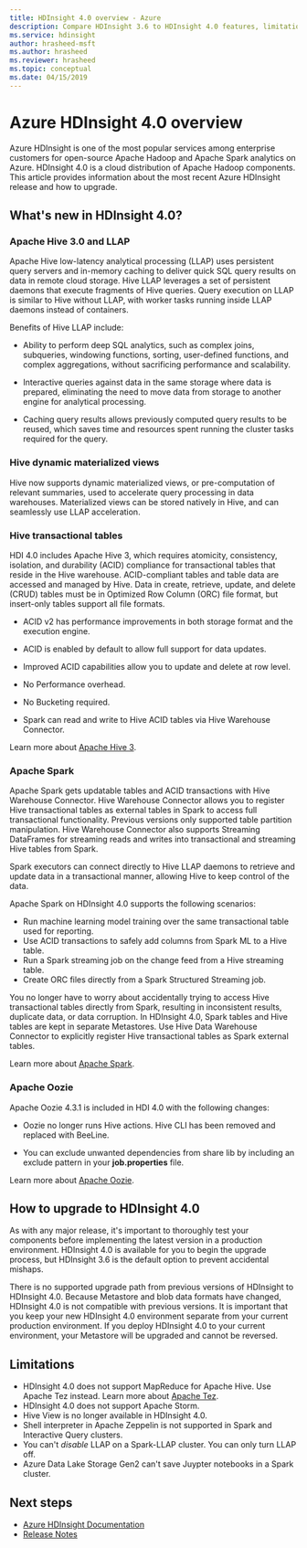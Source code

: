 ```yaml
---
title: HDInsight 4.0 overview - Azure
description: Compare HDInsight 3.6 to HDInsight 4.0 features, limitations, and upgrade recommendations.
ms.service: hdinsight
author: hrasheed-msft
ms.author: hrasheed
ms.reviewer: hrasheed
ms.topic: conceptual
ms.date: 04/15/2019
---
```


# Azure HDInsight 4.0 overview

Azure HDInsight is one of the most popular services among enterprise customers for open-source Apache Hadoop and Apache Spark analytics on Azure. HDInsight 4.0 is a cloud distribution of Apache Hadoop components. This article provides information about the most recent Azure HDInsight release and how to upgrade.

## What's new in HDInsight 4.0?

### Apache Hive 3.0 and LLAP

Apache Hive low-latency analytical processing (LLAP) uses persistent query servers and in-memory caching to deliver quick SQL query results on data in remote cloud storage. Hive LLAP leverages a set of persistent daemons that execute fragments of Hive queries. Query execution on LLAP is similar to Hive without LLAP, with worker tasks running inside LLAP daemons instead of containers.

Benefits of Hive LLAP include:

* Ability to perform deep SQL analytics, such as complex joins, subqueries, windowing functions, sorting, user-defined functions, and complex aggregations, without sacrificing performance and scalability.

* Interactive queries against data in the same storage where data is prepared, eliminating the need to move data from storage to another engine for analytical processing.

* Caching query results allows previously computed query results to be reused, which saves time and resources spent running the cluster tasks required for the query.

### Hive dynamic materialized views

Hive now supports dynamic materialized views, or pre-computation of relevant summaries, used to accelerate query processing in data warehouses. Materialized views can be stored natively in Hive, and can seamlessly use LLAP acceleration.

### Hive transactional tables

HDI 4.0 includes Apache Hive 3, which requires atomicity, consistency, isolation, and durability (ACID) compliance for transactional tables that reside in the Hive warehouse. ACID-compliant tables and table data are accessed and managed by Hive. Data in create, retrieve, update, and delete (CRUD) tables must be in Optimized Row Column (ORC) file format, but insert-only tables support all file formats.

* ACID v2 has performance improvements in both storage format and the execution engine. 

* ACID is enabled by default to allow full support for data updates.

* Improved ACID capabilities allow you to update and delete at row level.

* No Performance overhead.

* No Bucketing required.

* Spark can read and write to Hive ACID tables via Hive Warehouse Connector.

Learn more about [Apache Hive 3](https://docs.hortonworks.com/HDPDocuments/HDP3/HDP-3.0.0/hive-overview/content/hive_whats_new_in_this_release_hive.html).

### Apache Spark

Apache Spark gets updatable tables and ACID transactions with Hive Warehouse Connector. Hive Warehouse Connector allows you to register Hive transactional tables as external tables in Spark to access full transactional functionality. Previous versions only supported table partition manipulation. Hive Warehouse Connector also supports Streaming DataFrames for streaming reads and writes into transactional and streaming Hive tables from Spark.

Spark executors can connect directly to Hive LLAP daemons to retrieve and update data in a transactional manner, allowing Hive to keep control of the data.

Apache Spark on HDInsight 4.0 supports the following scenarios:

* Run machine learning model training over the same transactional table used for reporting.
* Use ACID transactions to safely add columns from Spark ML to a Hive table.
* Run a Spark streaming job on the change feed from a Hive streaming table.
* Create ORC files directly from a Spark Structured Streaming job.

You no longer have to worry about accidentally trying to access Hive transactional tables directly from Spark, resulting in inconsistent results, duplicate data, or data corruption. In HDInsight 4.0, Spark tables and Hive tables are kept in separate Metastores. Use Hive Data Warehouse Connector to explicitly register Hive transactional tables as Spark external tables.

Learn more about [Apache Spark](https://docs.hortonworks.com/HDPDocuments/HDP3/HDP-3.0.0/spark-overview/content/analyzing_data_with_apache_spark.html).


### Apache Oozie

Apache Oozie 4.3.1 is included in HDI 4.0 with the following changes:

* Oozie no longer runs Hive actions. Hive CLI has been removed and replaced with BeeLine.

* You can exclude unwanted dependencies from share lib by including an exclude pattern in your **job.properties** file.

Learn more about [Apache Oozie](https://docs.hortonworks.com/HDPDocuments/HDP3/HDP-3.0.0/release-notes/content/patch_oozie.html).

## How to upgrade to HDInsight 4.0

As with any major release, it's important to thoroughly test your components before implementing the latest version in a production environment. HDInsight 4.0 is available for you to begin the upgrade process, but HDInsight 3.6 is the default option to prevent accidental mishaps.

There is no supported upgrade path from previous versions of HDInsight to HDInsight 4.0. Because Metastore and blob data formats have changed, HDInsight 4.0 is not compatible with previous versions. It is important that you keep your new HDInsight 4.0 environment separate from your current production environment. If you deploy HDInsight 4.0 to your current environment, your Metastore will be upgraded and cannot be reversed.  

## Limitations

* HDInsight 4.0 does not support MapReduce for Apache Hive. Use Apache Tez instead. Learn more about [Apache Tez](https://tez.apache.org/).
* HDInsight 4.0 does not support Apache Storm. 
* Hive View is no longer available in HDInsight 4.0. 
* Shell interpreter in Apache Zeppelin is not supported in Spark and Interactive Query clusters.
* You can't *disable* LLAP on a Spark-LLAP cluster. You can only turn LLAP off.
* Azure Data Lake Storage Gen2 can't save Juypter notebooks in a Spark cluster.

## Next steps

* [Azure HDInsight Documentation](index.yml)
* [Release Notes](hdinsight-release-notes.md)
